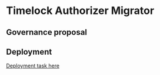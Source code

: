 # Timelock Authorizer Migrator

## Governance proposal

## Deployment

[Deployment task here](../../deployments/tasks/20220704-timelock-authorizer-migrator)
